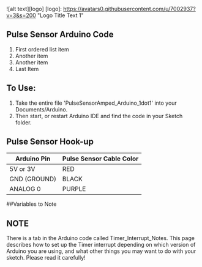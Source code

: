 ![alt text][logo]
[logo]: https://avatars0.githubusercontent.com/u/7002937?v=3&s=200 "Logo Title Text 1"

## Pulse Sensor Arduino Code
1. First ordered list item
2. Another item
3. Another item
4. Last Item


## To Use:
1) Take the entire file 'PulseSensorAmped_Arduino_1dot1' into your Documents/Arduino.
2) Then start, or restart Arduino IDE and find the code in your Sketch folder.


## Pulse Sensor Hook-up
Arduino Pin   | Pulse Sensor Cable Color
------------- | -------------
5V or 3V      | RED
GND (GROUND)  | BLACK
ANALOG 0      | PURPLE

##Variables to Note


## NOTE 
There is a tab in the Arduino code called Timer_Interrupt_Notes. This page describes how to set up the Timer interrupt depending on which version of Arduino you are using, and what other things you may want to do with your sketch. Please read it carefully!
